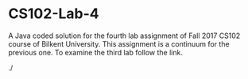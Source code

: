 # CS102-Lab-4

A Java coded solution for the fourth lab assignment of Fall 2017 CS102 course of Bilkent University. 
This assignment is a continuum for the previous one.
To examine the third lab follow the link.

./

